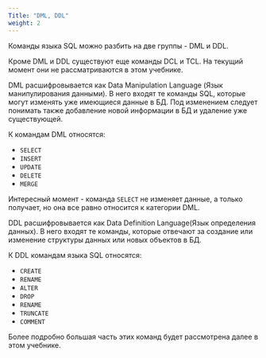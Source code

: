 ```yaml
---
Title: "DML, DDL"
weight: 2
---
```


Команды языка SQL можно разбить на две группы - DML и DDL.

Кроме DML и DDL существуют еще команды DCL и TCL. На текущий момент они
не рассматриваются в этом учебнике.

DML расшифровывается как Data Manipulation Language (Язык
манипулирования данными). В него входят те команды SQL, которые могут
изменять уже имеющиеся данные в БД. Под изменением следует понимать
также добавление новой информации в БД и удаление уже существующей.

К командам DML относятся:

-   `SELECT`
-   `INSERT`
-   `UPDATE`
-   `DELETE`
-   `MERGE`

Интересный момент - команда `SELECT` не изменяет данные, а только
получает, но она все равно относится к категории DML.

DDL расшифровывается как Data Definition Language(Язык определения
данных). В него входят те команды, которые отвечают за создание или
изменение структуры данных или новых объектов в БД.

К DDL командам языка SQL относятся:

-   `CREATE`
-   `RENAME`
-   `ALTER`
-   `DROP`
-   `RENAME`
-   `TRUNCATE`
-   `COMMENT`

Более подробно большая часть этих команд будет рассмотрена далее в этом
учебнике.
